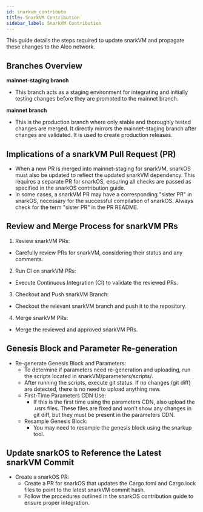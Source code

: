 ```yaml
---
id: snarkvm_contribute
title: SnarkVM Contribution
sidebar_label: SnarkVM Contribution
---
```

This guide details the steps required to update snarkVM and propagate these changes to the Aleo network.

## Branches Overview
**mainnet-staging branch**
- This branch acts as a staging environment for integrating and initially testing changes before they are promoted to the mainnet branch.

**mainnet branch**
- This is the production branch where only stable and thoroughly tested changes are merged. It directly mirrors the mainnet-staging branch after changes are validated. It is used to create production releases.

## Implications of a snarkVM Pull Request (PR)
- When a new PR is merged into mainnet-staging for snarkVM, snarkOS must also be updated to reflect the updated snarkVM dependency. This requires a separate PR for snarkOS, ensuring all checks are passed as specified in the snarkOS contribution guide.
- In some cases, a snarkVM PR may have a corresponding "sister PR" in snarkOS, necessary for the successful compilation of snarkOS. Always check for the term "sister PR" in the PR README.

## Review and Merge Process for snarkVM PRs
1. Review snarkVM PRs:
- Carefully review PRs for snarkVM, considering their status and any comments.
2. Run CI on snarkVM PRs:
- Execute Continuous Integration (CI) to validate the reviewed PRs.
3. Checkout and Push snarkVM Branch:
- Checkout the relevant snarkVM branch and push it to the repository.
4. Merge snarkVM PRs:
- Merge the reviewed and approved snarkVM PRs.

## Genesis Block and Parameter Re-generation
- Re-generate Genesis Block and Parameters:
  - To determine if parameters need re-generation and uploading, run the scripts located in snarkVM/parameters/scripts/.
  - After running the scripts, execute git status. If no changes (git diff) are detected, there is no need to upload anything new.
  - First-Time Parameters CDN Use:
    - If this is the first time using the parameters CDN, also upload the .usrs files. These files are fixed and won’t show any changes in git diff, but they must be present in the parameters CDN.
  - Resample Genesis Block:
    - You may need to resample the genesis block using the snarkup tool.

## Update snarkOS to Reference the Latest snarkVM Commit
- Create a snarkOS PR:
  - Create a PR for snarkOS that updates the Cargo.toml and Cargo.lock files to point to the latest snarkVM commit hash.
  - Follow the procedures outlined in the snarkOS contribution guide to ensure proper integration.

